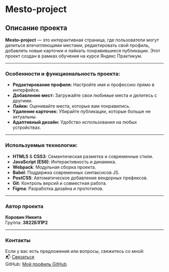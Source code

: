 # **Mesto-project**

## **Описание проекта**

**Mesto-project** — это интерактивная страница, где пользователи могут делиться впечатляющими местами, редактировать свой профиль, добавлять новые карточки и лайкать понравившиеся публикации. Этот проект создан в рамках обучения на курсе Яндекс Практикум.

---

### **Особенности и функциональность проекта:**
- **Редактирование профиля:** Настройте имя и профессию прямо в интерфейсе.
- **Добавление мест:** Загружайте свои любимые места и делитесь с другими.
- **Лайки:** Оценивайте места, которые вам понравились.
- **Удаление карточек:** Убирайте публикации, которые больше не актуальны.
- **Адаптивный дизайн:** Удобство использования на любых устройствах.

---

### **Используемые технологии:**
- **HTML5** & **CSS3**: Семантическая разметка и современные стили.
- **JavaScript (ES6)**: Интерактивность и динамика.
- **Webpack**: Модульная сборка проекта.
- **Babel**: Поддержка современных синтаксисов JS.
- **PostCSS**: Автоматическое добавление вендорных префиксов.
- **Git**: Контроль версий и совместная работа.
- **Figma**: Разработка дизайна и прототипов.

---

### **Автор проекта**
**Коровин Никита**  
Группа: **3822Б1ПР2**  

---

### **Контакты**
Если у вас есть предложения или вопросы, свяжитесь со мной:  
📬 [Связаться](https://t.me/merryint)  
GitHub: [Мой профиль GitHub](https://github.com/Kitos87)
